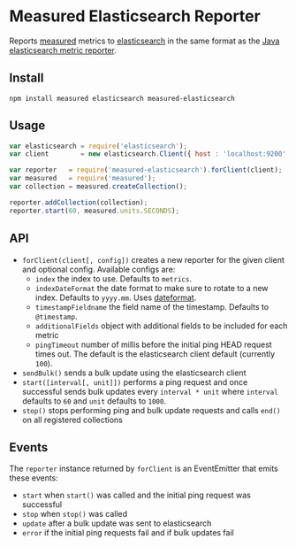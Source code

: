 # Measured Elasticsearch Reporter

Reports [measured][] metrics to [elasticsearch][] in the same format as the
[Java elasticsearch metric reporter][java].

## Install

    npm install measured elasticsearch measured-elasticsearch

## Usage

```js
var elasticsearch = require('elasticsearch');
var client        = new elasticsearch.Client({ host : 'localhost:9200' });

var reporter   = require('measured-elasticsearch').forClient(client);
var measured   = require('measured');
var collection = measured.createCollection();

reporter.addCollection(collection);
reporter.start(60, measured.units.SECONDS);
```

## API

- `forClient(client[, config])` creates a new reporter for the given client and
  optional config. Available configs are:
    - `index` the index to use. Defaults to `metrics`.
    - `indexDateFormat` the date format to make sure to rotate to a new index.
      Defaults to `yyyy.mm`. Uses [dateformat][].
    - `timestampFieldname` the field name of the timestamp. Defaults to
      `@timestamp`.
    - `additionalFields` object with additional fields to be included for each
      metric
    - `pingTimeout` number of millis before the initial ping HEAD request times
      out. The default is the elasticsearch client default (currently `100`).
- `sendBulk()` sends a bulk update using the elasticsearch client
- `start([interval[, unit]])` performs a ping request and once successful sends
  bulk updates every `interval * unit` where `interval` defaults to `60` and
  `unit` defaults to `1000`.
- `stop()` stops performing ping and bulk update requests and calls `end()` on
  all registered collections

## Events

The `reporter` instance returned by `forClient` is an EventEmitter that emits
these events:

- `start` when `start()` was called and the initial ping request was successful
- `stop` when `stop()` was called
- `update` after a bulk update was sent to elasticsearch
- `error` if the initial ping requests fail and if bulk updates fail

[java]: https://github.com/elasticsearch/elasticsearch-metrics-reporter-java
[measured]: https://github.com/felixge/node-measured
[elasticsearch]: https://www.npmjs.com/package/elasticsearch
[dateformat]: https://www.npmjs.com/package/dateformat
